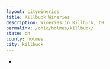 ```yaml
---
layout: citywineries
title: Killbuck Wineries
description: Wineries in Killbuck, OH
permalink: /ohio/holmes/killbuck/
state: oh
county: holmes
city: killbuck
---
```

-
